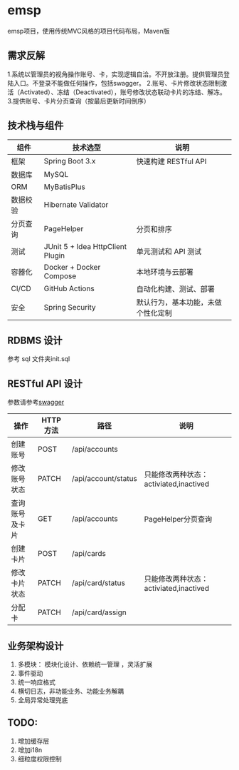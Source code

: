 emsp
=============================

emsp项目，使用传统MVC风格的项目代码布局，Maven版
## 需求反解
1.系统以管理员的视角操作账号、卡，实现逻辑自洽。不开放注册。提供管理员登陆入口。不登录不能做任何操作，包括swagger。
2.账号、卡片修改状态限制激活（Activated）、冻结（Deactivated），账号修改状态联动卡片的冻结、解冻。
3.提供账号、卡片分页查询（按最后更新时间倒序）
## 技术栈与组件
| 组件    | 技术选型                             | 说明                |
|-------|----------------------------------|-------------------|
| 框架    | Spring Boot 3.x                  | 快速构建 RESTful API  |
| 数据库   | MySQL                            |                   |
| ORM   | MyBatisPlus                      |                   |
| 数据校验  | Hibernate Validator              |                   |
| 分页查询  | PageHelper                       | 分页和排序             |
| 测试    | JUnit 5 + Idea HttpClient Plugin | 单元测试和 API 测试      |
| 容器化   | Docker + Docker Compose          | 本地环境与云部署          |
| CI/CD | GitHub Actions                   | 自动化构建、测试、部署       |
| 安全    | Spring Security                  | 默认行为，基本功能，未做个性化定制 |

## RDBMS 设计
参考 sql 文件夹init.sql

## RESTful API 设计
参数请参考[swagger](http://101.201.46.166:8080/swagger-ui/index.html#/)

| 操作      | HTTP 方法 | 路径                  | 说明                            |
|---------|---------|---------------------|-------------------------------|
| 创建账号    | POST    | /api/accounts       |                               |
| 修改账号状态  | PATCH   | /api/account/status | 只能修改两种状态：activiated,inactived |
| 查询账号及卡片 | GET     | /api/accounts       | PageHelper分页查询                |
| 创建卡片    | POST    | /api/cards          |                               |
| 修改卡片状态  | PATCH    | /api/card/status    | 只能修改两种状态：activiated,inactived |
| 分配卡     | PATCH    | /api/card/assign    |                               |
## 业务架构设计
1. 多模块： 模块化设计、依赖统一管理 ，灵活扩展
2. 事件驱动
3. 统一响应格式
4. 横切日志，非功能业务、功能业务解耦
5. 全局异常处理兜底
## TODO:
1. 增加缓存层
2. 增加i18n
3. 细粒度权限控制